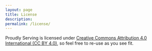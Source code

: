 ```yaml
---
layout: page
title: License
description:
permalink: /license/
---
```


Proudly Serving is licensed under [Creative Commons Attribution 4.0 International (CC BY 4.0)](https://creativecommons.org/licenses/by/4.0/), so feel free to re-use as you see fit.
